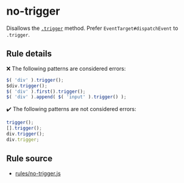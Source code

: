 # no-trigger

Disallows the [`.trigger`](https://api.jquery.com/trigger/) method. Prefer `EventTarget#dispatchEvent` to `.trigger`.

## Rule details

❌ The following patterns are considered errors:
```js
$( 'div' ).trigger();
$div.trigger();
$( 'div' ).first().trigger();
$( 'div' ).append( $( 'input' ).trigger() );
```

✔️ The following patterns are not considered errors:
```js
trigger();
[].trigger();
div.trigger();
div.trigger;
```
## Rule source

* [rules/no-trigger.js](../rules/no-trigger.js)

